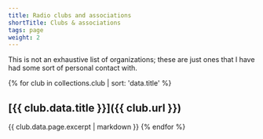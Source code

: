 ```yaml
---
title: Radio clubs and associations
shortTitle: Clubs & associations
tags: page
weight: 2
---
```


This is not an exhaustive list of organizations; these are just ones that I have had some sort of personal contact with.

{% for club in collections.club | sort: 'data.title' %}
## [{{ club.data.title }}]({{ club.url }})

{{ club.data.page.excerpt | markdown }}
{% endfor %}

